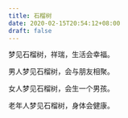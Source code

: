 ```yaml
---
title: 石榴树
date: 2020-02-15T20:54:12+08:00
draft: false
---
```


梦见石榴树，祥瑞，生活会幸福。



男人梦见石榴树，会与朋友相聚。



女人梦见石榴树，会生一个男孩。



老年人梦见石榴树，身体会健康。

